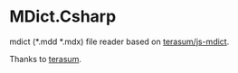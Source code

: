 # MDict.Csharp

mdict (\*.mdd \*.mdx) file reader based on [terasum/js-mdict](https://github.com/terasum/js-mdict).

Thanks to [terasum](https://github.com/terasum).